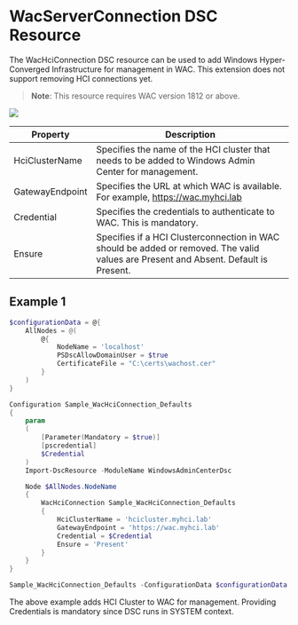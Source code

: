 # WacServerConnection DSC Resource

The WacHciConnection DSC resource can be used to add Windows Hyper-Converged Infrastructure for management in WAC. This extension does not support removing HCI connections yet.

> **Note**: This resource requires WAC version 1812 or above.

![](https://i.imgur.com/6XOwoWx.png)

| Property        | Description                                                  |
| --------------- | ------------------------------------------------------------ |
| HciClusterName  | Specifies the name of the HCI cluster that needs to be added to Windows Admin Center for management. |
| GatewayEndpoint | Specifies the URL at which WAC is available. For example, https://wac.myhci.lab |
| Credential      | Specifies the credentials to authenticate to WAC. This is mandatory. |
| Ensure          | Specifies if a HCI Clusterconnection in WAC should be added or removed. The valid values are Present and Absent. Default is Present. |

## Example 1

```powershell
$configurationData = @{
    AllNodes = @(
        @{
            NodeName = 'localhost'
            PSDscAllowDomainUser = $true
            CertificateFile = "C:\certs\wachost.cer"
        }
    )
}

Configuration Sample_WacHciConnection_Defaults
{
    param 
    (
        [Parameter(Mandatory = $true)]
        [pscredential]
        $Credential
    )
    Import-DscResource -ModuleName WindowsAdminCenterDsc

    Node $AllNodes.NodeName
    {
        WacHciConnection Sample_WacHciConnection_Defaults
        {
            HciClusterName = 'hcicluster.myhci.lab'
            GatewayEndpoint = 'https://wac.myhci.lab'
            Credential = $Credential
            Ensure = 'Present'
        }
    }
}

Sample_WacHciConnection_Defaults -ConfigurationData $configurationData -Credential (Get-Credential)
```

The above example adds HCI Cluster to WAC for management. Providing Credentials is mandatory since DSC runs in SYSTEM context.

